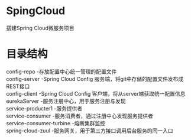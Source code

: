 # SpingCloud
搭建Spring Cloud微服务项目

# 目录结构
config-repo    -存放配置中心统一管理的配置文件 <br />
config-server  -Spring Cloud Config 服务端，将git中存储的配置文件发布成REST接口 <br />
config-client  -Spring Cloud Config 客户端，将从server端获取统一配置信息 <br />
eurekaServer   -服务注册中心，用于服务注册与发现 <br />
service-producter1  -服务提供者 <br />
service-consumer  -服务消费者，通过注册中心发现服务提供者 <br />
service-consumer-turbine   -熔断集群监控  <br />
spring-cloud-zuul -服务网关，用于第三方接口调用后台服务的同一入口 <br />



